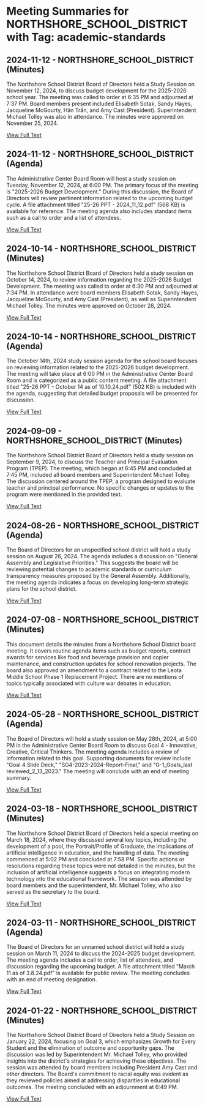 # Meeting Summaries for NORTHSHORE_SCHOOL_DISTRICT with Tag: academic-standards

## 2024-11-12 - NORTHSHORE_SCHOOL_DISTRICT (Minutes)

The Northshore School District Board of Directors held a Study Session on November 12, 2024, to discuss budget development for the 2025-2026 school year.  The meeting was called to order at 6:35 PM and adjourned at 7:37 PM.  Board members present included Elisabeth Sotak, Sandy Hayes, Jacqueline McGourty, Hân Trần, and Amy Cast (President). Superintendent Michael Tolley was also in attendance. The minutes were approved on November 25, 2024.

[View Full Text](https://raw.githubusercontent.com/VoronoiPerspectives/WashingtonStateSchoolBoardExplorer/refs/heads/main/data/countries/usa/states/wa/counties/king/school_boards/northshore_school_district/2024/2024-11-12-minutes.txt)

## 2024-11-12 - NORTHSHORE_SCHOOL_DISTRICT (Agenda)

The Administrative Center Board Room will host a study session on Tuesday, November 12, 2024, at 6:00 PM.  The primary focus of the meeting is "2025-2026 Budget Development." During this discussion, the Board of Directors will review pertinent information related to the upcoming budget cycle. A file attachment titled "25-26 PPT - 2024_11_12.pdf" (568 KB) is available for reference.  The meeting agenda also includes standard items such as a call to order and a list of attendees.

[View Full Text](https://raw.githubusercontent.com/VoronoiPerspectives/WashingtonStateSchoolBoardExplorer/refs/heads/main/data/countries/usa/states/wa/counties/king/school_boards/northshore_school_district/2024/2024-11-12-agenda.txt)

## 2024-10-14 - NORTHSHORE_SCHOOL_DISTRICT (Minutes)

The Northshore School District Board of Directors held a study session on October 14, 2024, to review information regarding the 2025-2026 Budget Development.  The meeting was called to order at 6:30 PM and adjourned at 7:34 PM. In attendance were board members Elisabeth Sotak, Sandy Hayes, Jacqueline McGourty, and Amy Cast (President), as well as Superintendent Michael Tolley. The minutes were approved on October 28, 2024.

[View Full Text](https://raw.githubusercontent.com/VoronoiPerspectives/WashingtonStateSchoolBoardExplorer/refs/heads/main/data/countries/usa/states/wa/counties/king/school_boards/northshore_school_district/2024/2024-10-14-minutes.txt)

## 2024-10-14 - NORTHSHORE_SCHOOL_DISTRICT (Agenda)

The October 14th, 2024 study session agenda for the school board focuses on reviewing information related to the 2025-2026 budget development.  The meeting will take place at 6:00 PM in the Administrative Center Board Room and is categorized as a public content meeting. A file attachment titled "25-26 PPT - October 14 as of 10.10.24.pdf" (502 KB) is included with the agenda, suggesting that detailed budget proposals will be presented for discussion.

[View Full Text](https://raw.githubusercontent.com/VoronoiPerspectives/WashingtonStateSchoolBoardExplorer/refs/heads/main/data/countries/usa/states/wa/counties/king/school_boards/northshore_school_district/2024/2024-10-14-agenda.txt)

## 2024-09-09 - NORTHSHORE_SCHOOL_DISTRICT (Minutes)

The Northshore School District Board of Directors held a study session on September 9, 2024, to discuss the Teacher and Principal Evaluation Program (TPEP). The meeting, which began at 6:45 PM and concluded at 7:45 PM, included all board members and Superintendent Michael Tolley.  The discussion centered around the TPEP, a program designed to evaluate teacher and principal performance. No specific changes or updates to the program were mentioned in the provided text.

[View Full Text](https://raw.githubusercontent.com/VoronoiPerspectives/WashingtonStateSchoolBoardExplorer/refs/heads/main/data/countries/usa/states/wa/counties/king/school_boards/northshore_school_district/2024/2024-09-09-minutes.txt)

## 2024-08-26 - NORTHSHORE_SCHOOL_DISTRICT (Agenda)

The Board of Directors for an unspecified school district will hold a study session on August 26, 2024.  The agenda includes a discussion on "General Assembly and Legislative Priorities." This suggests the board will be reviewing potential changes to academic standards or curriculum transparency measures proposed by the General Assembly. Additionally, the meeting agenda indicates a focus on developing long-term strategic plans for the school district.

[View Full Text](https://raw.githubusercontent.com/VoronoiPerspectives/WashingtonStateSchoolBoardExplorer/refs/heads/main/data/countries/usa/states/wa/counties/king/school_boards/northshore_school_district/2024/2024-08-26-agenda.txt)

## 2024-07-08 - NORTHSHORE_SCHOOL_DISTRICT (Minutes)

This document details the minutes from a Northshore School District board meeting.  It covers routine agenda items such as budget reports, contract awards for services like food and beverage provision and copier maintenance, and construction updates for school renovation projects. The board also approved an amendment to a contract related to the Leota Middle School Phase 1 Replacement Project. There are no mentions of topics typically associated with culture war debates in education.

[View Full Text](https://raw.githubusercontent.com/VoronoiPerspectives/WashingtonStateSchoolBoardExplorer/refs/heads/main/data/countries/usa/states/wa/counties/king/school_boards/northshore_school_district/2024/2024-07-08-minutes.txt)

## 2024-05-28 - NORTHSHORE_SCHOOL_DISTRICT (Agenda)

The Board of Directors will hold a study session on May 28th, 2024, at 5:00 PM in the Administrative Center Board Room to discuss Goal 4 - Innovative, Creative, Critical Thinkers.  The meeting agenda includes a review of information related to this goal. Supporting documents for review include "Goal 4 Slide Deck," "SG4-2023-2024-Report-Final," and "G-1_Goals_last reviewed_2_13_2023."  The meeting will conclude with an end of meeting summary.

[View Full Text](https://raw.githubusercontent.com/VoronoiPerspectives/WashingtonStateSchoolBoardExplorer/refs/heads/main/data/countries/usa/states/wa/counties/king/school_boards/northshore_school_district/2024/2024-05-28-agenda.txt)

## 2024-03-18 - NORTHSHORE_SCHOOL_DISTRICT (Minutes)

The Northshore School District Board of Directors held a special meeting on March 18, 2024, where they discussed several key topics, including the development of a pool, the Portrait/Profile of Graduate, the implications of artificial intelligence in education, and the handling of data. The meeting commenced at 5:02 PM and concluded at 7:58 PM. Specific actions or resolutions regarding these topics were not detailed in the minutes, but the inclusion of artificial intelligence suggests a focus on integrating modern technology into the educational framework. The session was attended by board members and the superintendent, Mr. Michael Tolley, who also served as the secretary to the board.

[View Full Text](https://raw.githubusercontent.com/VoronoiPerspectives/WashingtonStateSchoolBoardExplorer/refs/heads/main/data/countries/usa/states/wa/counties/king/school_boards/northshore_school_district/2024/2024-03-18-minutes.txt)

## 2024-03-11 - NORTHSHORE_SCHOOL_DISTRICT (Agenda)

The Board of Directors for an unnamed school district will hold a study session on March 11, 2024 to discuss the 2024-2025 budget development.  The meeting agenda includes a call to order, list of attendees, and discussion regarding the upcoming budget. A file attachment titled "March 11 as of 3.8.24.pdf" is available for public review. The meeting concludes with an end of meeting designation.

[View Full Text](https://raw.githubusercontent.com/VoronoiPerspectives/WashingtonStateSchoolBoardExplorer/refs/heads/main/data/countries/usa/states/wa/counties/king/school_boards/northshore_school_district/2024/2024-03-11-agenda.txt)

## 2024-01-22 - NORTHSHORE_SCHOOL_DISTRICT (Minutes)

The Northshore School District Board of Directors held a Study Session on January 22, 2024, focusing on Goal 3, which emphasizes Growth for Every Student and the elimination of outcome and opportunity gaps. The discussion was led by Superintendent Mr. Michael Tolley, who provided insights into the district's strategies for achieving these objectives. The session was attended by board members including President Amy Cast and other directors. The Board's commitment to racial equity was evident as they reviewed policies aimed at addressing disparities in educational outcomes. The meeting concluded with an adjournment at 6:49 PM.

[View Full Text](https://raw.githubusercontent.com/VoronoiPerspectives/WashingtonStateSchoolBoardExplorer/refs/heads/main/data/countries/usa/states/wa/counties/king/school_boards/northshore_school_district/2024/2024-01-22-minutes.txt)

